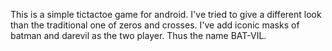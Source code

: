 This is a simple tictactoe game for android.
I've tried to give a different look than the traditional one of zeros and crosses. I've add
iconic masks of batman and darevil as the two player. Thus the name BAT-VIL.
